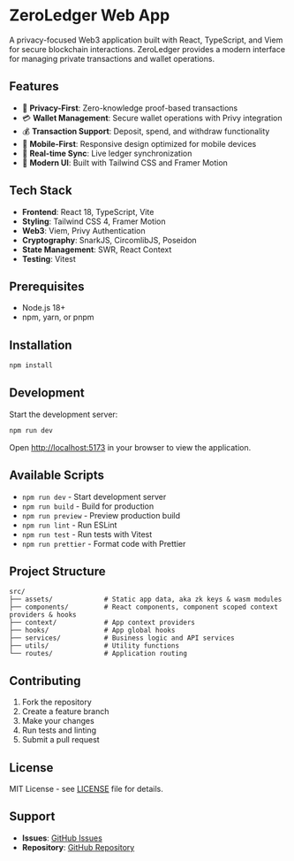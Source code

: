 # ZeroLedger Web App

A privacy-focused Web3 application built with React, TypeScript, and Viem for secure blockchain interactions. ZeroLedger provides a modern interface for managing private transactions and wallet operations.

## Features

- 🔐 **Privacy-First**: Zero-knowledge proof-based transactions
- 💳 **Wallet Management**: Secure wallet operations with Privy integration
- 💰 **Transaction Support**: Deposit, spend, and withdraw functionality
- 📱 **Mobile-First**: Responsive design optimized for mobile devices
- 🔄 **Real-time Sync**: Live ledger synchronization
- 🎨 **Modern UI**: Built with Tailwind CSS and Framer Motion

## Tech Stack

- **Frontend**: React 18, TypeScript, Vite
- **Styling**: Tailwind CSS 4, Framer Motion
- **Web3**: Viem, Privy Authentication
- **Cryptography**: SnarkJS, CircomlibJS, Poseidon
- **State Management**: SWR, React Context
- **Testing**: Vitest

## Prerequisites

- Node.js 18+ 
- npm, yarn, or pnpm

## Installation

```bash
npm install
```

## Development

Start the development server:

```bash
npm run dev
```

Open [http://localhost:5173](http://localhost:5173) in your browser to view the application.

## Available Scripts

- `npm run dev` - Start development server
- `npm run build` - Build for production
- `npm run preview` - Preview production build
- `npm run lint` - Run ESLint
- `npm run test` - Run tests with Vitest
- `npm run prettier` - Format code with Prettier

## Project Structure

```
src/
├── assets/             # Static app data, aka zk keys & wasm modules
├── components/         # React components, component scoped context providers & hooks
├── context/            # App context providers
├── hooks/              # App global hooks
├── services/           # Business logic and API services
├── utils/              # Utility functions
└── routes/             # Application routing
```

## Contributing

1. Fork the repository
2. Create a feature branch
3. Make your changes
4. Run tests and linting
5. Submit a pull request

## License

MIT License - see [LICENSE](LICENSE) file for details.

## Support

- **Issues**: [GitHub Issues](https://github.com/zeroledger/web-app/issues)
- **Repository**: [GitHub Repository](https://github.com/zeroledger/web-app)

